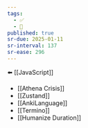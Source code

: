 ```yaml
---
tags:
  - ✅
  - 🧭
published: true
sr-due: 2025-01-11
sr-interval: 137
sr-ease: 296
---
```


⬅️ [[JavaScript]]

- [[Athena Crisis]]
- [[Zustand]]
- [[AnkiLanguage]]
- [[Termino]]
- [[Humanize Duration]]